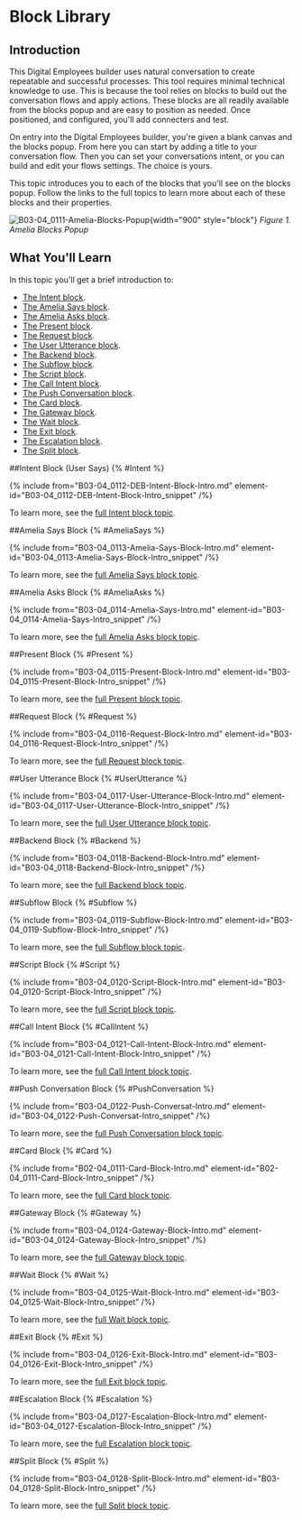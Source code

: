# Block Library

## Introduction

This Digital Employees builder uses natural conversation to create repeatable and successful processes. This tool requires minimal technical knowledge to use. This is because the tool relies on blocks to build out the conversation flows and apply actions. These blocks are all readily available from the blocks popup and are easy to position as needed. Once positioned, and configured, you'll add connecters and test.

On entry into the Digital Employees builder, you're given a blank canvas and the blocks popup. From here you can start by adding a title to your conversation flow. Then you can set your conversations intent, or you can build and edit your flows settings. The choice is yours.

This topic introduces you to each of the blocks that you'll see on the blocks popup. Follow the links to the full topics to learn more about each of these blocks and their properties.

![B03-04_0111-Amelia-Blocks-Popup](B03-04_0111-Amelia-Blocks-Popup.png){width="900" style="block"}
*Figure 1. Amelia Blocks Popup*

## What You'll Learn

In this topic you'll get a brief introduction to:

* [The Intent block](#Intent).
* [The Amelia Says block](#AmeliaSays).
* [The Amelia Asks block](#AmeliaAsks).
* [The Present block](#Present).
* [The Request block](#Request).
* [The User Utterance block](#UserUtterance).
* [The Backend block](#Backend).
* [The Subflow block](#Subflow).
* [The Script block](#Script).
* [The Call Intent block](#CallIntent).
* [The Push Conversation block](#PushConversation).
* [The Card block](#Card).
* [The Gateway block](#Gateway).
* [The Wait block](#Wait).
* [The Exit block](#Exit).
* [The Escalation block](#Escalation).
* [The Split block](#Split).

##Intent Block (User Says) {% #Intent %}

{% include from="B03-04_0112-DEB-Intent-Block-Intro.md" element-id="B03-04_0112-DEB-Intent-Block-Intro_snippet" /%}

To learn more, see the [full Intent block topic](B03-04_0112-Intent-Block.md).

##Amelia Says Block {% #AmeliaSays %}

{% include from="B03-04_0113-Amelia-Says-Block-Intro.md" element-id="B03-04_0113-Amelia-Says-Block-Intro_snippet" /%}

To learn more, see the [full Amelia Says block topic](B03-04_0113-Amelia-Says-Block.md).

##Amelia Asks Block {% #AmeliaAsks %}

{% include from="B03-04_0114-Amelia-Says-Intro.md" element-id="B03-04_0114-Amelia-Says-Intro_snippet" /%}

To learn more, see the [full Amelia Asks block topic](B03-04_0114-Amelia-Asks-Block.md).

##Present Block {% #Present %}

{% include from="B03-04_0115-Present-Block-Intro.md" element-id="B03-04_0115-Present-Block-Intro_snippet" /%}

To learn more, see the [full Present block topic](B03-04_0115-Present-Block.md).

##Request Block {% #Request %}

{% include from="B03-04_0116-Request-Block-Intro.md" element-id="B03-04_0116-Request-Block-Intro_snippet" /%}

To learn more, see the [full Request block topic](B03-04_0116-Request-Block.md).

##User Utterance Block {% #UserUtterance %}

{% include from="B03-04_0117-User-Utterance-Block-Intro.md" element-id="B03-04_0117-User-Utterance-Block-Intro_snippet" /%}

To learn more, see the [full User Utterance block topic](B03-04_0117-User-Utterance-Block.md).

##Backend Block {% #Backend %}

{% include from="B03-04_0118-Backend-Block-Intro.md" element-id="B03-04_0118-Backend-Block-Intro_snippet" /%}

To learn more, see the [full Backend block topic](B03-04_0118-Backend-Block.md).

##Subflow Block {% #Subflow %}

{% include from="B03-04_0119-Subflow-Block-Intro.md" element-id="B03-04_0119-Subflow-Block-Intro_snippet" /%}

To learn more, see the [full Subflow block topic](B03-04_0119-Subflow-Block.md).

##Script Block {% #Script %}

{% include from="B03-04_0120-Script-Block-Intro.md" element-id="B03-04_0120-Script-Block-Intro_snippet" /%}

To learn more, see the [full Script block topic](B03-04_0120-Script-Block.md).

##Call Intent Block {% #CallIntent %}

{% include from="B03-04_0121-Call-Intent-Block-Intro.md" element-id="B03-04_0121-Call-Intent-Block-Intro_snippet" /%}

To learn more, see the [full Call Intent block topic](B03-04_0121-Call-Intent-Block.md).

##Push Conversation Block {% #PushConversation %}

{% include from="B03-04_0122-Push-Conversat-Intro.md" element-id="B03-04_0122-Push-Conversat-Intro_snippet" /%}

To learn more, see the [full Push Conversation block topic](B03-04_0122-Push-Conversation-Block.md).

##Card Block {% #Card %}

{% include from="B02-04_0111-Card-Block-Intro.md" element-id="B02-04_0111-Card-Block-Intro_snippet" /%}

To learn more, see the [full Card block topic](B03-04_0123-Card-Block.md).

##Gateway Block {% #Gateway %}

{% include from="B03-04_0124-Gateway-Block-Intro.md" element-id="B03-04_0124-Gateway-Block-Intro_snippet" /%}

To learn more, see the [full Gateway block topic](B03-04_0124-Gateway-Block.md).

##Wait Block {% #Wait %}

{% include from="B03-04_0125-Wait-Block-Intro.md" element-id="B03-04_0125-Wait-Block-Intro_snippet" /%}

To learn more, see the [full Wait block topic](B03-04_0125-Wait-Block.md).

##Exit Block {% #Exit %}

{% include from="B03-04_0126-Exit-Block-Intro.md" element-id="B03-04_0126-Exit-Block-Intro_snippet" /%}

To learn more, see the [full Exit block topic](B03-04_0126-Exit-Block.md).

##Escalation Block {% #Escalation %}

{% include from="B03-04_0127-Escalation-Block-Intro.md" element-id="B03-04_0127-Escalation-Block-Intro_snippet" /%}

To learn more, see the [full Escalation block topic](B03-04_0127-Escalation-Block.md).

##Split Block {% #Split %}

{% include from="B03-04_0128-Split-Block-Intro.md" element-id="B03-04_0128-Split-Block-Intro_snippet" /%}

To learn more, see the [full Split block topic](B03-04_0128-Split-Block.md).
